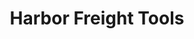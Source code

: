 ---
title: "Harbor Freight Tools"
url: /houston/harbor-freight-tools-north-freeway/
shop: Eisenwaren
---